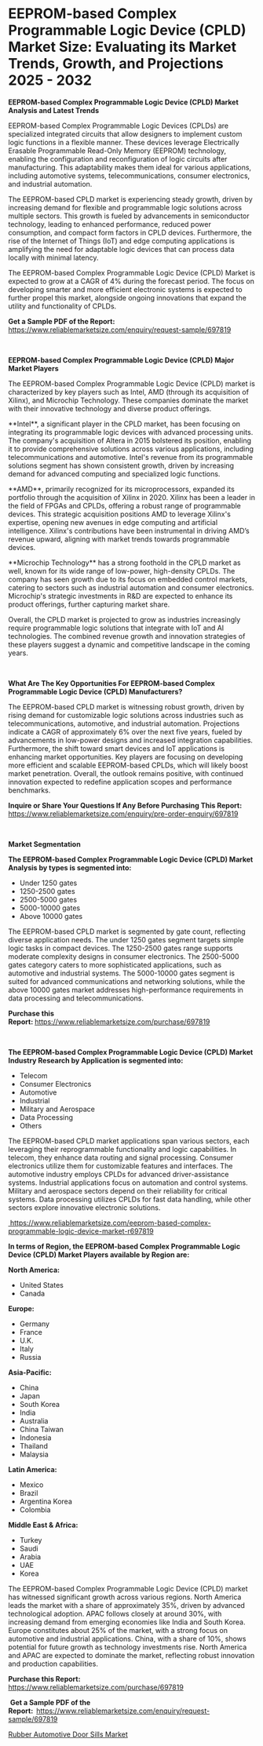 <p><h1>EEPROM-based Complex Programmable Logic Device (CPLD) Market Size: Evaluating its Market Trends, Growth, and Projections 2025 - 2032</h1></p><p><strong>EEPROM-based Complex Programmable Logic Device (CPLD) Market Analysis and Latest Trends</strong></p>
<p><p>EEPROM-based Complex Programmable Logic Devices (CPLDs) are specialized integrated circuits that allow designers to implement custom logic functions in a flexible manner. These devices leverage Electrically Erasable Programmable Read-Only Memory (EEPROM) technology, enabling the configuration and reconfiguration of logic circuits after manufacturing. This adaptability makes them ideal for various applications, including automotive systems, telecommunications, consumer electronics, and industrial automation.</p><p>The EEPROM-based CPLD market is experiencing steady growth, driven by increasing demand for flexible and programmable logic solutions across multiple sectors. This growth is fueled by advancements in semiconductor technology, leading to enhanced performance, reduced power consumption, and compact form factors in CPLD devices. Furthermore, the rise of the Internet of Things (IoT) and edge computing applications is amplifying the need for adaptable logic devices that can process data locally with minimal latency.</p><p>The EEPROM-based Complex Programmable Logic Device (CPLD) Market is expected to grow at a CAGR of 4% during the forecast period. The focus on developing smarter and more efficient electronic systems is expected to further propel this market, alongside ongoing innovations that expand the utility and functionality of CPLDs.</p></p>
<p><strong>Get a Sample PDF of the Report:&nbsp;</strong> <a href="https://www.reliablemarketsize.com/enquiry/request-sample/697819?utm_campaign=3104&utm_medium=2&utm_source=Github&utm_content=ia&utm_term=23032025&utm_id=eeprom-based-complex-programmable-logic-device-cpld">https://www.reliablemarketsize.com/enquiry/request-sample/697819</a></p>
<p>&nbsp;</p>
<p><strong>EEPROM-based Complex Programmable Logic Device (CPLD) Major Market Players</strong></p>
<p><p>The EEPROM-based Complex Programmable Logic Device (CPLD) market is characterized by key players such as Intel, AMD (through its acquisition of Xilinx), and Microchip Technology. These companies dominate the market with their innovative technology and diverse product offerings.</p><p>**Intel**, a significant player in the CPLD market, has been focusing on integrating its programmable logic devices with advanced processing units. The company's acquisition of Altera in 2015 bolstered its position, enabling it to provide comprehensive solutions across various applications, including telecommunications and automotive. Intel's revenue from its programmable solutions segment has shown consistent growth, driven by increasing demand for advanced computing and specialized logic functions.</p><p>**AMD**, primarily recognized for its microprocessors, expanded its portfolio through the acquisition of Xilinx in 2020. Xilinx has been a leader in the field of FPGAs and CPLDs, offering a robust range of programmable devices. This strategic acquisition positions AMD to leverage Xilinx's expertise, opening new avenues in edge computing and artificial intelligence. Xilinx's contributions have been instrumental in driving AMD’s revenue upward, aligning with market trends towards programmable devices.</p><p>**Microchip Technology** has a strong foothold in the CPLD market as well, known for its wide range of low-power, high-density CPLDs. The company has seen growth due to its focus on embedded control markets, catering to sectors such as industrial automation and consumer electronics. Microchip's strategic investments in R&D are expected to enhance its product offerings, further capturing market share.</p><p>Overall, the CPLD market is projected to grow as industries increasingly require programmable logic solutions that integrate with IoT and AI technologies. The combined revenue growth and innovation strategies of these players suggest a dynamic and competitive landscape in the coming years.</p></p>
<p>&nbsp;</p>
<p><strong>What Are The Key Opportunities For EEPROM-based Complex Programmable Logic Device (CPLD) Manufacturers?</strong></p>
<p><p>The EEPROM-based CPLD market is witnessing robust growth, driven by rising demand for customizable logic solutions across industries such as telecommunications, automotive, and industrial automation. Projections indicate a CAGR of approximately 6% over the next five years, fueled by advancements in low-power designs and increased integration capabilities. Furthermore, the shift toward smart devices and IoT applications is enhancing market opportunities. Key players are focusing on developing more efficient and scalable EEPROM-based CPLDs, which will likely boost market penetration. Overall, the outlook remains positive, with continued innovation expected to redefine application scopes and performance benchmarks.</p></p>
<p><strong>Inquire or Share Your Questions If Any Before Purchasing This Report:</strong> <a href="https://www.reliablemarketsize.com/enquiry/pre-order-enquiry/697819?utm_campaign=3104&utm_medium=2&utm_source=Github&utm_content=ia&utm_term=23032025&utm_id=eeprom-based-complex-programmable-logic-device-cpld">https://www.reliablemarketsize.com/enquiry/pre-order-enquiry/697819</a></p>
<p>&nbsp;</p>
<p><strong>Market Segmentation</strong></p>
<p><strong>The EEPROM-based Complex Programmable Logic Device (CPLD) Market Analysis by types is segmented into:</strong></p>
<p><ul><li>Under 1250 gates</li><li>1250-2500 gates</li><li>2500-5000 gates</li><li>5000-10000 gates</li><li>Above 10000 gates</li></ul></p>
<p><p>The EEPROM-based CPLD market is segmented by gate count, reflecting diverse application needs. The under 1250 gates segment targets simple logic tasks in compact devices. The 1250-2500 gates range supports moderate complexity designs in consumer electronics. The 2500-5000 gates category caters to more sophisticated applications, such as automotive and industrial systems. The 5000-10000 gates segment is suited for advanced communications and networking solutions, while the above 10000 gates market addresses high-performance requirements in data processing and telecommunications.</p></p>
<p><strong>Purchase this Report:&nbsp;</strong><a href="https://www.reliablemarketsize.com/purchase/697819?utm_campaign=3104&utm_medium=2&utm_source=Github&utm_content=ia&utm_term=23032025&utm_id=eeprom-based-complex-programmable-logic-device-cpld">https://www.reliablemarketsize.com/purchase/697819</a></p>
<p>&nbsp;</p>
<p><strong>The EEPROM-based Complex Programmable Logic Device (CPLD) Market Industry Research by Application is segmented into:</strong></p>
<p><ul><li>Telecom</li><li>Consumer Electronics</li><li>Automotive</li><li>Industrial</li><li>Military and Aerospace</li><li>Data Processing</li><li>Others</li></ul></p>
<p><p>The EEPROM-based CPLD market applications span various sectors, each leveraging their reprogrammable functionality and logic capabilities. In telecom, they enhance data routing and signal processing. Consumer electronics utilize them for customizable features and interfaces. The automotive industry employs CPLDs for advanced driver-assistance systems. Industrial applications focus on automation and control systems. Military and aerospace sectors depend on their reliability for critical systems. Data processing utilizes CPLDs for fast data handling, while other sectors explore innovative electronic solutions.</p></p>
<p><a href="https://www.reliablemarketsize.com/eeprom-based-complex-programmable-logic-device-market-r697819?utm_campaign=3104&utm_medium=2&utm_source=Github&utm_content=ia&utm_term=23032025&utm_id=eeprom-based-complex-programmable-logic-device-cpld">&nbsp;https://www.reliablemarketsize.com/eeprom-based-complex-programmable-logic-device-market-r697819</a></p>
<p><strong>In terms of Region, the EEPROM-based Complex Programmable Logic Device (CPLD) Market Players available by Region are:</strong></p>
<p>
    <p> <strong> North America: </strong>
        <ul>
            <li>United States</li>
            <li>Canada</li>
        </ul>
        </p> 
    <p> <strong> Europe: </strong>
        <ul>
            <li>Germany</li>
            <li>France</li>
            <li>U.K.</li>
            <li>Italy</li>
            <li>Russia</li>
        </ul>
        </p> 
    <p> <strong> Asia-Pacific: </strong>
        <ul>
            <li>China</li>
            <li>Japan</li>
            <li>South Korea</li>
            <li>India</li>
            <li>Australia</li>
            <li>China Taiwan</li>
            <li>Indonesia</li>
            <li>Thailand</li>
            <li>Malaysia</li>
        </ul>
        </p> 
    <p> <strong> Latin America: </strong>
        <ul>
            <li>Mexico</li>
            <li>Brazil</li>
            <li>Argentina Korea</li>
            <li>Colombia</li>
        </ul>
        </p> 
    <p> <strong> Middle East & Africa: </strong>
        <ul>
            <li>Turkey</li>
            <li>Saudi</li>
            <li>Arabia</li>
            <li>UAE</li>
            <li>Korea</li>
        </ul>
    </p>
    </p>
<p><p>The EEPROM-based Complex Programmable Logic Device (CPLD) market has witnessed significant growth across various regions. North America leads the market with a share of approximately 35%, driven by advanced technological adoption. APAC follows closely at around 30%, with increasing demand from emerging economies like India and South Korea. Europe constitutes about 25% of the market, with a strong focus on automotive and industrial applications. China, with a share of 10%, shows potential for future growth as technology investments rise. North America and APAC are expected to dominate the market, reflecting robust innovation and production capabilities.</p></p>
<p><strong>Purchase this Report: </strong><a href="https://www.reliablemarketsize.com/purchase/697819?utm_campaign=3104&utm_medium=2&utm_source=Github&utm_content=ia&utm_term=23032025&utm_id=eeprom-based-complex-programmable-logic-device-cpld">https://www.reliablemarketsize.com/purchase/697819</a></p>
<p>&nbsp;<strong>Get a Sample PDF of the Report:&nbsp;&nbsp;</strong><a href="https://www.reliablemarketsize.com/enquiry/request-sample/697819?utm_campaign=3104&utm_medium=2&utm_source=Github&utm_content=ia&utm_term=23032025&utm_id=eeprom-based-complex-programmable-logic-device-cpld">https://www.reliablemarketsize.com/enquiry/request-sample/697819</a></p>
<p><strong></strong></p>
<p><p><a href="https://github.com/geyangvayora/Market-Research-Report-List-1/blob/main/rubber-automotive-door-sills-market.md?utm_campaign=3104&utm_medium=2&utm_source=Github&utm_content=ia&utm_term=23032025&utm_id=eeprom-based-complex-programmable-logic-device-cpld">Rubber Automotive Door Sills Market</a></p></p>